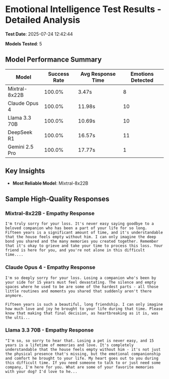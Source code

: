 # Emotional Intelligence Test Results - Detailed Analysis

**Test Date**: 2025-07-24 12:42:44

**Models Tested**: 5

## Model Performance Summary

| Model | Success Rate | Avg Response Time | Emotions Detected |
|-------|--------------|-------------------|-------------------|
| Mixtral-8x22B | 100.0% | 3.47s | 8 |
| Claude Opus 4 | 100.0% | 11.98s | 10 |
| Llama 3.3 70B | 100.0% | 10.69s | 10 |
| DeepSeek R1 | 100.0% | 16.57s | 11 |
| Gemini 2.5 Pro | 100.0% | 17.77s | 1 |

## Key Insights

- **Most Reliable Model**: Mixtral-8x22B

## Sample High-Quality Responses


### Mixtral-8x22B - Empathy Response
```
I'm truly sorry for your loss. It's never easy saying goodbye to a beloved companion who has been a part of your life for so long. Fifteen years is a significant amount of time, and it's understandable that the house feels empty without him. I can only imagine the deep bond you shared and the many memories you created together. Remember that it's okay to grieve and take your time to process this loss. Your friend is here for you, and you're not alone in this difficult time....
```

### Claude Opus 4 - Empathy Response
```
I'm so deeply sorry for your loss. Losing a companion who's been by your side for 15 years must feel devastating. The silence and empty spaces where he used to be are some of the hardest parts - all those little routines and moments you shared that suddenly aren't there anymore.

Fifteen years is such a beautiful, long friendship. I can only imagine how much love and joy he brought to your life during that time. Please know that making that final decision, as heartbreaking as it is, was the ulti...
```

### Llama 3.3 70B - Empathy Response
```
"I'm so, so sorry to hear that. Losing a pet is never easy, and 15 years is a lifetime of memories and love. It's completely understandable that the house feels empty without him - it's not just the physical presence that's missing, but the emotional companionship and comfort he brought to your life. My heart goes out to you during this difficult time. If you need someone to talk to or just need some company, I'm here for you. What are some of your favorite memories with your dog? I'd love to he...
```